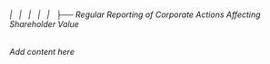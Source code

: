 ###### |   |   |   |   |   ├── Regular Reporting of Corporate Actions Affecting Shareholder Value

*Add content here*